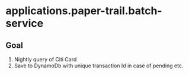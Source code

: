 # applications.paper-trail.batch-service

## Goal

1. Nightly query of Citi Card
1. Save to DynamoDb with unique transaction Id in case of pending etc.
